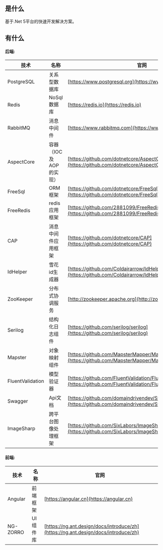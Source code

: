 ## 是什么

基于.Net 5平台的快速开发解决方案。

## 有什么
#### 后端:
技术 | 名称 | 官网
----|------|----
PostgreSQL | 关系型数据库 | [https://www.postgresql.org](https://www.postgresql.org)
Redis | NoSql数据库 | [https://redis.io](https://redis.io)
RabbitMQ | 消息中间件 | [https://www.rabbitmq.com](https://www.rabbitmq.com)
AspectCore | 容器（IOC及AOP的实现）| [https://github.com/dotnetcore/AspectCore-Framework](https://github.com/dotnetcore/AspectCore-Framework)
FreeSql | ORM框架 | [https://github.com/dotnetcore/FreeSql](https://github.com/dotnetcore/FreeSql)
FreeRedis | redis应用框架 | [https://github.com/2881099/FreeRedis](https://github.com/2881099/FreeRedis)
CAP | 消息中间件应用框架 | [https://github.com/dotnetcore/CAP](https://github.com/dotnetcore/CAP)
IdHelper | 雪花id生成器 | [https://github.com/Coldairarrow/IdHelper](https://github.com/Coldairarrow/IdHelper)
ZooKeeper | 分布式协调服务 | [http://zookeeper.apache.org](http://zookeeper.apache.org)
Serilog | 结构化日志组件 | [https://github.com/serilog/serilog](https://github.com/serilog/serilog)
Mapster | 对象映射组件  | [https://github.com/MapsterMapper/Mapster](https://github.com/MapsterMapper/Mapster)
FluentValidation | 模型验证器 | [https://github.com/FluentValidation/FluentValidation](https://github.com/FluentValidation/FluentValidation)
Swagger | Api文档  | [https://github.com/domaindrivendev/Swashbuckle.AspNetCore](https://github.com/domaindrivendev/Swashbuckle.AspNetCore)
ImageSharp | 跨平台图像处理框架 | [https://github.com/SixLabors/ImageSharp](https://github.com/SixLabors/ImageSharp)

#### 前端:
技术 | 名称 | 官网
----|------|----
Angular | 前端框架 | [https://angular.cn](https://angular.cn)
NG-ZORRO | UI 组件库 | [https://ng.ant.design/docs/introduce/zh](https://ng.ant.design/docs/introduce/zh)
